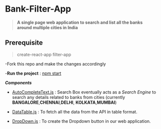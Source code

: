 # Bank-Filter-App
> __A single page web application to search and list all the banks around multiple cities in India__ 

## Prerequisite
> create-react-app filter-app

-Fork this repo and make the changes accordingly 

-**Run the project** : [npm start](http://localhost:3000/)

*__Components__*
- [AutoCompleteText.js](https://github.com/pydevsg/Bank-Filter-App/blob/master/src/Components/AutoCompleteText.js) : Search Box eventually acts as a _Search Engine_ to search any details related to banks from cities (currently **BANGALORE**,**CHENNAI**,**DELHI**, **KOLKATA**,**MUMBAI**) 

- [DataTable.js](https://github.com/pydevsg/Bank-Filter-App/blob/master/src/Components/DataTable.js) : To fetch all the data from the API in table format.

- [DropDown.js](https://github.com/pydevsg/Bank-Filter-App/blob/master/src/Components/Dropdown.js) : To create the Dropdown button in our web application.

